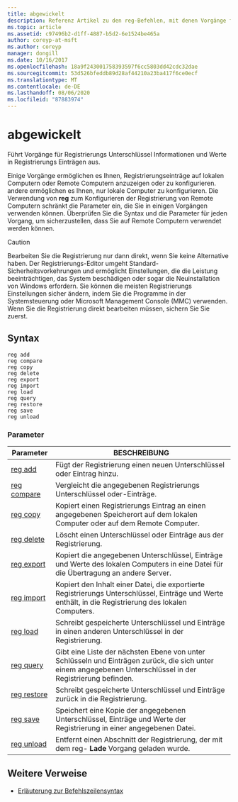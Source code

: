 ```yaml
---
title: abgewickelt
description: Referenz Artikel zu den reg-Befehlen, mit denen Vorgänge für Registrierungs Unterschlüssel Informationen und Werte in Registrierungs Einträgen durchgeführt werden.
ms.topic: article
ms.assetid: c97496b2-d1ff-4887-b5d2-6e1524be465a
author: coreyp-at-msft
ms.author: coreyp
manager: dongill
ms.date: 10/16/2017
ms.openlocfilehash: 18a9f243001758393597f6cc5803dd42cdc32dae
ms.sourcegitcommit: 53d526bfeddb89d28af44210a23ba417f6ce0ecf
ms.translationtype: MT
ms.contentlocale: de-DE
ms.lasthandoff: 08/06/2020
ms.locfileid: "87883974"
---
```

# <a name="reg"></a>abgewickelt

Führt Vorgänge für Registrierungs Unterschlüssel Informationen und Werte in Registrierungs Einträgen aus.

Einige Vorgänge ermöglichen es Ihnen, Registrierungseinträge auf lokalen Computern oder Remote Computern anzuzeigen oder zu konfigurieren. andere ermöglichen es Ihnen, nur lokale Computer zu konfigurieren. Die Verwendung von **reg** zum Konfigurieren der Registrierung von Remote Computern schränkt die Parameter ein, die Sie in einigen Vorgängen verwenden können. Überprüfen Sie die Syntax und die Parameter für jeden Vorgang, um sicherzustellen, dass Sie auf Remote Computern verwendet werden können.

> [!CAUTION]
> Bearbeiten Sie die Registrierung nur dann direkt, wenn Sie keine Alternative haben. Der Registrierungs-Editor umgeht Standard-Sicherheitsvorkehrungen und ermöglicht Einstellungen, die die Leistung beeinträchtigen, das System beschädigen oder sogar die Neuinstallation von Windows erfordern. Sie können die meisten Registrierungs Einstellungen sicher ändern, indem Sie die Programme in der Systemsteuerung oder Microsoft Management Console (MMC) verwenden. Wenn Sie die Registrierung direkt bearbeiten müssen, sichern Sie Sie zuerst.

## <a name="syntax"></a>Syntax

```
reg add
reg compare
reg copy
reg delete
reg export
reg import
reg load
reg query
reg restore
reg save
reg unload
```

### <a name="parameters"></a>Parameter

| Parameter | BESCHREIBUNG |
|--|--|
| [reg add](reg-add.md) | Fügt der Registrierung einen neuen Unterschlüssel oder Eintrag hinzu. |
| [reg compare](reg-compare.md) | Vergleicht die angegebenen Registrierungs Unterschlüssel oder-Einträge. |
| [reg copy](reg-copy.md) | Kopiert einen Registrierungs Eintrag an einen angegebenen Speicherort auf dem lokalen Computer oder auf dem Remote Computer. |
| [reg delete](reg-delete.md) | Löscht einen Unterschlüssel oder Einträge aus der Registrierung. |
| [reg export](reg-export.md) | Kopiert die angegebenen Unterschlüssel, Einträge und Werte des lokalen Computers in eine Datei für die Übertragung an andere Server. |
| [reg import](reg-import.md) | Kopiert den Inhalt einer Datei, die exportierte Registrierungs Unterschlüssel, Einträge und Werte enthält, in die Registrierung des lokalen Computers. |
| [reg load](reg-load.md) | Schreibt gespeicherte Unterschlüssel und Einträge in einen anderen Unterschlüssel in der Registrierung. |
| [reg query](reg-query.md) | Gibt eine Liste der nächsten Ebene von unter Schlüsseln und Einträgen zurück, die sich unter einem angegebenen Unterschlüssel in der Registrierung befinden. |
| [reg restore](reg-restore.md) | Schreibt gespeicherte Unterschlüssel und Einträge zurück in die Registrierung. |
| [reg save](reg-save.md) | Speichert eine Kopie der angegebenen Unterschlüssel, Einträge und Werte der Registrierung in einer angegebenen Datei. |
| [reg unload](reg-unload.md) | Entfernt einen Abschnitt der Registrierung, der mit dem reg- **Lade** Vorgang geladen wurde. |

## <a name="additional-references"></a>Weitere Verweise

- [Erläuterung zur Befehlszeilensyntax](command-line-syntax-key.md)
